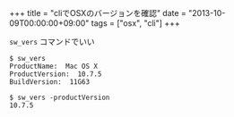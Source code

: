 +++
title = "cliでOSXのバージョンを確認"
date = "2013-10-09T00:00:00+09:00"
tags = ["osx", "cli"]
+++

`sw_vers` コマンドでいい

```
$ sw_vers
ProductName:  Mac OS X
ProductVersion:  10.7.5
BuildVersion:  11G63

$ sw_vers -productVersion
10.7.5
```
